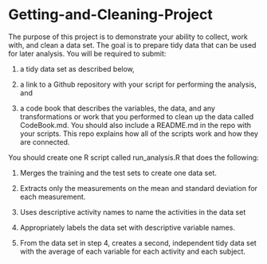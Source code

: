 # Getting-and-Cleaning-Project

The purpose of this project is to demonstrate your ability to collect, work with, and clean a data set. The goal is to prepare tidy data that can be used for later analysis. You will be required to submit:

1) a tidy data set as described below,

2) a link to a Github repository with your script for performing the analysis, and

3) a code book that describes the variables, the data, and any transformations or work that you performed to clean up the data called CodeBook.md. You should also include a README.md in the repo with your scripts. This repo explains how all of the scripts work and how they are connected.

You should create one R script called run_analysis.R that does the following:

  1)  Merges the training and the test sets to create one data set.

  2) Extracts only the measurements on the mean and standard deviation for each measurement. 

  3)  Uses descriptive activity names to name the activities in the data set

  4) Appropriately labels the data set with descriptive variable names. 

  5) From the data set in step 4, creates a second, independent tidy data set with the average of each variable for each activity and each subject.
